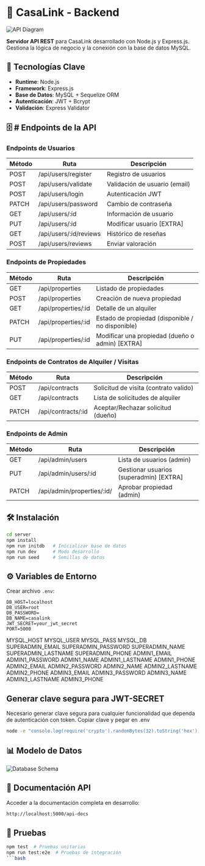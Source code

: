 # 🚀 CasaLink - Backend

![API Diagram](./docs/media/api-diagram.jpg)

**Servidor API REST** para CasaLink desarrollado con Node.js y Express.js. Gestiona la lógica de negocio y la conexión con la base de datos MySQL.

## 🔧 Tecnologías Clave

- **Runtime**: Node.js
- **Framework**: Express.js
- **Base de Datos**: MySQL + Sequelize ORM
- **Autenticación**: JWT + Bcrypt
- **Validación**: Express Validator
      <!-- - **Documentación**: 	Swagger UI -->

## 🗄️ # Endpoints de la API

### Endpoints de Usuarios

| Método | Ruta                   | Descripción                   |
| ------ | ---------------------- | ----------------------------- |
| POST   | /api/users/register    | Registro de usuarios          |
| POST   | /api/users/validate    | Validación de usuario (email) |
| POST   | /api/users/login       | Autenticación JWT             |
| PATCH  | /api/users/password    | Cambio de contraseña          |
| GET    | /api/users/:id         | Información de usuario        |
| PUT    | /api/users/:id         | Modificar usuario [EXTRA]     |
| GET    | /api/users/:id/reviews | Histórico de reseñas          |
| POST   | /api/users/reviews     | Enviar valoración             |

### Endpoints de Propiedades

| Método | Ruta                | Descripción                                      |
| ------ | ------------------- | ------------------------------------------------ |
| GET    | /api/properties     | Listado de propiedades                           |
| POST   | /api/properties     | Creación de nueva propiedad                      |
| GET    | /api/properties/:id | Detalle de un alquiler                           |
| PATCH  | /api/properties/:id | Estado de propiedad (disponible / no disponible) |
| PUT    | /api/properties/:id | Modificar una propiedad (dueño o admin) [EXTRA]  |

### Endpoints de Contratos de Alquiler / Visitas

| Método | Ruta               | Descripción                           |
| ------ | ------------------ | ------------------------------------- |
| POST   | /api/contracts     | Solicitud de visita (contrato valido) |
| GET    | /api/contracts     | Lista de solicitudes de alquiler      |
| PATCH  | /api/contracts/:id | Aceptar/Rechazar solicitud (dueño)    |

### Endpoints de Admin

| Método | Ruta                       | Descripción                             |
| ------ | -------------------------- | --------------------------------------- |
| GET    | /api/admin/users           | Lista de usuarios (admin)               |
| PUT    | /api/admin/users/:id       | Gestionar usuarios (superadmin) [EXTRA] |
| PATCH  | /api/admin/properties/:id/ | Aprobar propiedad (admin)               |

## 🛠 Instalación

```bash
cd server
npm install
npm run initdb   # Inicializar base de datos
npm run dev      # Modo desarrollo
npm run seed     # Semillas de datos
```

## ⚙️ Variables de Entorno

Crear archivo `.env`:

```env
DB_HOST=localhost
DB_USER=root
DB_PASSWORD=
DB_NAME=casalink
JWT_SECRET=your_jwt_secret
PORT=5000
```

MYSQL_HOST
MYSQL_USER
MYSQL_PASS
MYSQL_DB
SUPERADMIN_EMAIL
SUPERADMIN_PASSWORD
SUPERADMIN_NAME
SUPERADMIN_LASTNAME
SUPERADMIN_PHONE
ADMIN1_EMAIL
ADMIN1_PASSWORD
ADMIN1_NAME
ADMIN1_LASTNAME
ADMIN1_PHONE
ADMIN2_EMAIL
ADMIN2_PASSWORD
ADMIN2_NAME
ADMIN2_LASTNAME
ADMIN2_PHONE
ADMIN3_EMAIL
ADMIN3_PASSWORD
ADMIN3_NAME
ADMIN3_LASTNAME
ADMIN3_PHONE

## Generar clave segura para JWT-SECRET

Necesario generar clave segura para cualquier funcionalidad que dependa de autenticación con token.
Copiar clave y pegar en .env

```bash
node -e "console.log(require('crypto').randomBytes(32).toString('hex'))"
```

## 📊 Modelo de Datos

![Database Schema](./docs/media/db-schema.png)

## 📄 Documentación API

Acceder a la documentación completa en desarrollo:

```bash
http://localhost:5000/api-docs
```

## 🧪 Pruebas

````bash
npm test  # Pruebas unitarias
npm run test:e2e  # Pruebas de integración
```bash
````
